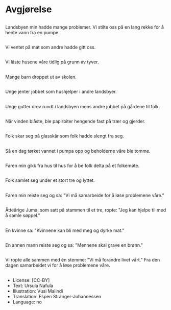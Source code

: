 # Avgjørelse

##
Landsbyen min hadde mange problemer. Vi stilte oss på en lang rekke for å hente vann fra en pumpe.

##
Vi ventet på mat som andre hadde gitt oss.

##
Vi låste husene våre tidlig på grunn av tyver.

##
Mange barn droppet ut av skolen.

##
Unge jenter jobbet som hushjelper i andre landsbyer.

##
Unge gutter drev rundt i landsbyen mens andre jobbet på gårdene til folk.

##
Når vinden blåste, ble papirbiter hengende fast på trær og gjerder.

##
Folk skar seg på glasskår som folk hadde slengt fra seg.

##
Så en dag tørket vannet i pumpa opp og beholderne våre ble tomme.

##
Faren min gikk fra hus til hus for å be folk delta på et folkemøte.

##
Folk samlet seg under et stort tre og lyttet.

##
Faren min reiste seg og sa: "Vi må samarbeide for å løse problemene våre."

##
Åtteårige Juma, som satt på stammen til et tre, ropte: "Jeg kan hjelpe til med å samle søppel."

##
En kvinne sa: "Kvinnene kan bli med meg og dyrke mat."

##
En annen mann reiste seg og sa: "Mennene skal grave en brønn."

##
Vi ropte alle sammen med én stemme: "Vi må forandre livet vårt." Fra den dagen samarbeidet vi for å løse problemene våre.

##
* License: [CC-BY]
* Text: Ursula Nafula
* Illustration: Vusi Malindi
* Translation: Espen Stranger-Johannessen
* Language: no
